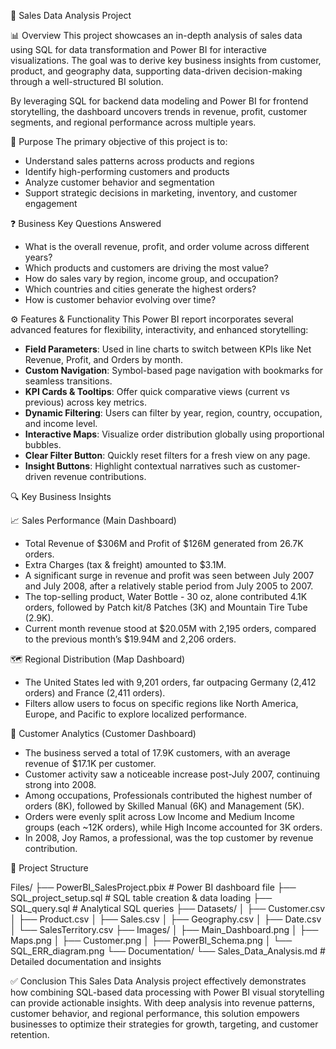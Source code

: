 
💼 Sales Data Analysis Project

📊 Overview
This project showcases an in-depth analysis of sales data using SQL for data transformation and Power BI for interactive visualizations. The goal was to derive key business insights from customer, product, and geography data, supporting data-driven decision-making through a well-structured BI solution.

By leveraging SQL for backend data modeling and Power BI for frontend storytelling, the dashboard uncovers trends in revenue, profit, customer segments, and regional performance across multiple years.

🎯 Purpose
The primary objective of this project is to:

- Understand sales patterns across products and regions
- Identify high-performing customers and products
- Analyze customer behavior and segmentation
- Support strategic decisions in marketing, inventory, and customer engagement

❓ Business Key Questions Answered

- What is the overall revenue, profit, and order volume across different years?
- Which products and customers are driving the most value?
- How do sales vary by region, income group, and occupation?
- Which countries and cities generate the highest orders?
- How is customer behavior evolving over time?

⚙️ Features & Functionality
This Power BI report incorporates several advanced features for flexibility, interactivity, and enhanced storytelling:

- **Field Parameters**: Used in line charts to switch between KPIs like Net Revenue, Profit, and Orders by month.
- **Custom Navigation**: Symbol-based page navigation with bookmarks for seamless transitions.
- **KPI Cards & Tooltips**: Offer quick comparative views (current vs previous) across key metrics.
- **Dynamic Filtering**: Users can filter by year, region, country, occupation, and income level.
- **Interactive Maps**: Visualize order distribution globally using proportional bubbles.
- **Clear Filter Button**: Quickly reset filters for a fresh view on any page.
- **Insight Buttons**: Highlight contextual narratives such as customer-driven revenue contributions.

🔍 Key Business Insights

📈 Sales Performance (Main Dashboard)

- Total Revenue of $306M and Profit of $126M generated from 26.7K orders.
- Extra Charges (tax & freight) amounted to $3.1M.
- A significant surge in revenue and profit was seen between July 2007 and July 2008, after a relatively stable period from July 2005 to 2007.
- The top-selling product, Water Bottle - 30 oz, alone contributed 4.1K orders, followed by Patch kit/8 Patches (3K) and Mountain Tire Tube (2.9K).
- Current month revenue stood at $20.05M with 2,195 orders, compared to the previous month’s $19.94M and 2,206 orders.

🗺️ Regional Distribution (Map Dashboard)

- The United States led with 9,201 orders, far outpacing Germany (2,412 orders) and France (2,411 orders).
- Filters allow users to focus on specific regions like North America, Europe, and Pacific to explore localized performance.

👥 Customer Analytics (Customer Dashboard)

- The business served a total of 17.9K customers, with an average revenue of $17.1K per customer.
- Customer activity saw a noticeable increase post-July 2007, continuing strong into 2008.
- Among occupations, Professionals contributed the highest number of orders (8K), followed by Skilled Manual (6K) and Management (5K).
- Orders were evenly split across Low Income and Medium Income groups (each ~12K orders), while High Income accounted for 3K orders.
- In 2008, Joy Ramos, a professional, was the top customer by revenue contribution.

📂 Project Structure

Files/
├── PowerBI_SalesProject.pbix         # Power BI dashboard file
├── SQL_project_setup.sql             # SQL table creation & data loading
├── SQL_query.sql                     # Analytical SQL queries
├── Datasets/
│   ├── Customer.csv
│   ├── Product.csv
│   ├── Sales.csv
│   ├── Geography.csv
│   ├── Date.csv
│   └── SalesTerritory.csv
├── Images/
│   ├── Main_Dashboard.png
│   ├── Maps.png
│   ├── Customer.png
│   ├── PowerBI_Schema.png
│   └── SQL_ERR_diagram.png
└── Documentation/
    └── Sales_Data_Analysis.md        # Detailed documentation and insights

✅ Conclusion
This Sales Data Analysis project effectively demonstrates how combining SQL-based data processing with Power BI visual storytelling can provide actionable insights. With deep analysis into revenue patterns, customer behavior, and regional performance, this solution empowers businesses to optimize their strategies for growth, targeting, and customer retention.

